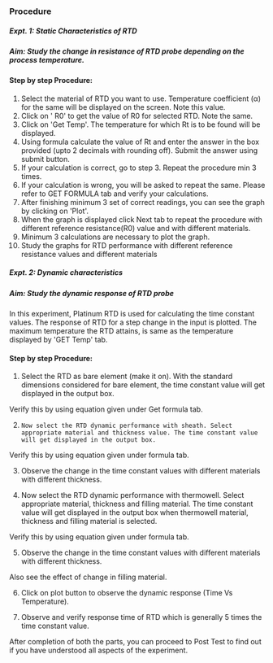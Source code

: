 ### Procedure
##### Expt. 1: Static Characteristics of RTD
##### Aim: Study the change in resistance of RTD probe depending on the process temperature.

#### Step by step Procedure:

1. Select the material of RTD you want to use.  Temperature coefficient (α) for the same will be displayed on the screen. Note this value.
2. Click on ' R0' to get the value of R0 for selected RTD. Note the same.
3. Click on 'Get Temp'. The temperature for which Rt is to be found will be displayed.
4. Using  formula calculate the value of Rt and enter the answer in the box provided (upto 2 decimals with rounding off). Submit the answer using submit button.
5. If your calculation is correct, go to step 3. Repeat the procedure min 3 times.
6. If your calculation is wrong, you will be asked to repeat the same. Please refer to GET FORMULA tab and verify your calculations.
7. After finishing minimum 3 set of correct readings, you can see the graph by clicking on 'Plot'.
8. When the graph is displayed click Next tab to repeat the procedure with different reference resistance(R0) value and with  different materials.
9. Minimum 3 calculations are necessary to plot the graph.
10. Study the graphs for RTD performance  with different reference resistance values and different materials

##### Expt. 2: Dynamic characteristics
##### Aim: Study the  dynamic response of RTD probe  

In this experiment,  Platinum RTD is used for calculating the time constant values.  The response of RTD for a step change in the input is plotted. The maximum temperature the RTD attains, is  same as the temperature displayed by 'GET Temp' tab.

#### Step by step Procedure:

1. Select the RTD as bare element (make it on). With the standard dimensions considered for bare element, the time constant value will get displayed in the output box.

Verify this by using equation given under Get formula tab. 

2.     Now select the RTD dynamic performance with sheath. Select appropriate material and thickness value. The time constant value will get displayed in the output box.

Verify this by using equation given under formula tab.

3.    Observe the change in the time constant values with different materials with different thickness.

4.  Now select the RTD dynamic performance with thermowell. Select appropriate material, thickness and filling material. The time constant value will get  displayed in the output box when thermowell material, thickness and filling material is selected.

Verify this by using equation given under formula tab.

5.    Observe the change in the time constant values with different materials with different thickness.

Also see the effect of change in filling material.

6.    Click on plot button to observe the dynamic response  (Time Vs Temperature).

7.    Observe and verify  response time of RTD which is generally 5 times  the time constant value.

After completion of both the parts, you can proceed to Post Test to find out if you have understood all aspects of the experiment.

